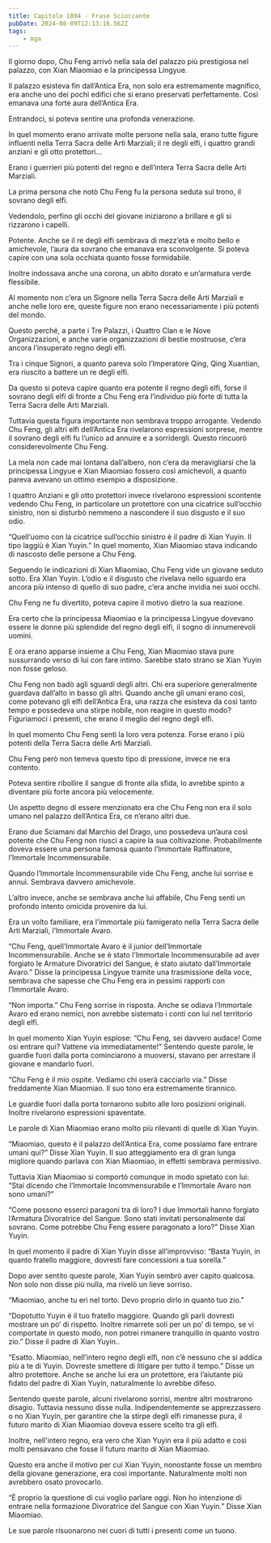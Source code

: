 ```yaml
---
title: Capitolo 1894 - Frase Scioccante
pubDate: 2024-08-09T12:13:16.562Z
tags:
    - mga
---
```



Il giorno dopo, Chu Feng arrivò nella sala del palazzo più prestigiosa nel palazzo, con Xian Miaomiao e la principessa Lingyue.

Il palazzo esisteva fin dall’Antica Era, non solo era estremamente magnifico, era anche uno dei pochi edifici che si erano preservati perfettamente. Così emanava una forte aura dell’Antica Era.

Entrandoci, si poteva sentire una profonda venerazione.


In quel momento erano arrivate molte persone nella sala, erano tutte figure influenti nella Terra Sacra delle Arti Marziali; il re degli elfi, i quattro grandi anziani e gli otto protettori…


Erano i guerrieri più potenti del regno e dell’intera Terra Sacra delle Arti Marziali.


La prima persona che notò Chu Feng fu la persona seduta sul trono, il sovrano degli elfi.


Vedendolo, perfino gli occhi del giovane iniziarono a brillare e gli si rizzarono i capelli.


Potente. Anche se il re degli elfi sembrava di mezz’età e molto bello e amichevole, l’aura da sovrano che emanava era sconvolgente. Si poteva capire con una sola occhiata quanto fosse formidabile.


Inoltre indossava anche una corona, un abito dorato e un’armatura verde flessibile.


Al momento non c’era un Signore nella Terra Sacra delle Arti Marziali e anche nelle loro ere, queste figure non erano necessariamente i più potenti del mondo.


Questo perché, a parte i Tre Palazzi, i Quattro Clan e le Nove Organizzazioni, e anche varie organizzazioni di bestie mostruose, c’era ancora l’insuperato regno degli elfi.


Tra i cinque Signori, a quanto pareva solo l’Imperatore Qing, Qing Xuantian, era riuscito a battere un re degli elfi.


Da questo si poteva capire quanto era potente il regno degli elfi, forse il sovrano degli elfi di fronte a Chu Feng era l’individuo più forte di tutta la Terra Sacra delle Arti Marziali.


Tuttavia questa figura importante non sembrava troppo arrogante. Vedendo Chu Feng, gli altri elfi dell’Antica Era rivelarono espressioni sorprese, mentre il sovrano degli elfi fu l’unico ad annuire e a sorridergli. Questo rincuorò considerevolmente Chu Feng.


La mela non cade mai lontana dall’albero, non c’era da meravigliarsi che la principessa Lingyue e Xian Miaomiao fossero così amichevoli, a quanto pareva avevano un ottimo esempio a disposizione.


I quattro Anziani e gli otto protettori invece rivelarono espressioni scontente vedendo Chu Feng, in particolare un protettore con una cicatrice sull’occhio sinistro, non si disturbò nemmeno a nascondere il suo disgusto e il suo odio.


“Quell’uomo con la cicatrice sull’occhio sinistro è il padre di Xian Yuyin. Il tipo laggiù è Xian Yuyin.” In quel momento, Xian Miaomiao stava indicando di nascosto delle persone a Chu Feng.


Seguendo le indicazioni di Xian Miaomiao, Chu Feng vide un giovane seduto sotto. Era XIan Yuyin. L’odio e il disgusto che rivelava nello sguardo era ancora più intenso di quello di suo padre, c’era anche invidia nei suoi occhi.


Chu Feng ne fu divertito, poteva capire il motivo dietro la sua reazione.


Era certo che la principessa Miaomiao e la principessa Lingyue dovevano essere le donne più splendide del regno degli elfi, il sogno di innumerevoli uomini.


E ora erano apparse insieme a Chu Feng, Xian Miaomiao stava pure sussurrando verso di lui con fare intimo. Sarebbe stato strano se Xian Yuyin non fosse geloso.


Chu Feng non badò agli sguardi degli altri. Chi era superiore generalmente guardava dall’alto in basso gli altri. Quando anche gli umani erano così, come potevano gli elfi dell’Antica Era, una razza che esisteva da così tanto tempo e possedeva una stirpe nobile, non reagire in questo modo? Figuriamoci i presenti, che erano il meglio del regno degli elfi.


In quel momento Chu Feng sentì la loro vera potenza. Forse erano i più potenti della Terra Sacra delle Arti Marziali.


Chu Feng però non temeva questo tipo di pressione, invece ne era contento.


Poteva sentire ribollire il sangue di fronte alla sfida, lo avrebbe spinto a diventare più forte ancora più velocemente.


Un aspetto degno di essere menzionato era che Chu Feng non era il solo umano nel palazzo dell’Antica Era, ce n’erano altri due.


Erano due Sciamani dal Marchio del Drago, uno possedeva un’aura così potente che Chu Feng non riuscì a capire la sua coltivazione. Probabilmente doveva essere una persona famosa quanto l’Immortale Raffinatore, l’Immortale Incommensurabile.


Quando l’Immortale Incommensurabile vide Chu Feng, anche lui sorrise e annuì. Sembrava davvero amichevole.

L’altro invece, anche se sembrava anche lui affabile, Chu Feng sentì un profondo intento omicida provenire da lui.


Era un volto familiare, era l’immortale più famigerato nella Terra Sacra delle Arti Marziali, l’Immortale Avaro.


“Chu Feng, quell’Immortale Avaro è il junior dell’Immortale Incommensurabile. Anche se è stato l'Immortale Incommensurabile ad aver forgiato le Armature Divoratrici del Sangue, è stato aiutato dall’Immortale Avaro.” Disse la principessa Lingyue tramite una trasmissione della voce, sembrava che sapesse che Chu Feng era in pessimi rapporti con l’Immortale Avaro.


“Non importa.” Chu Feng sorrise in risposta. Anche se odiava l’Immortale Avaro ed erano nemici, non avrebbe sistemato i conti con lui nel territorio degli elfi.


In quel momento Xian Yuyin esplose: “Chu Feng, sei davvero audace! Come osi entrare qui? Vattene via immediatamente!” Sentendo queste parole, le guardie fuori dalla porta cominciarono a muoversi, stavano per arrestare il giovane e mandarlo fuori.


“Chu Feng è il mio ospite. Vediamo chi oserà cacciarlo via.” Disse freddamente Xian Miaomiao. Il suo tono era estremamente tirannico.


Le guardie fuori dalla porta tornarono subito alle loro posizioni originali. Inoltre rivelarono espressioni spaventate.


Le parole di Xian Miaomiao erano molto più rilevanti di quelle di Xian Yuyin.

“Miaomiao, questo è il palazzo dell’Antica Era, come possiamo fare entrare umani qui?” Disse Xian Yuyin. Il suo atteggiamento era di gran lunga migliore quando parlava con Xian Miaomiao, in effetti sembrava permissivo.


Tuttavia Xian Miaomiao si comportò comunque in modo spietato con lui: “Stai dicendo che l’Immortale Incommensurabile e l’Immortale Avaro non sono umani?”

“Come possono esserci paragoni tra di loro? I due Immortali hanno forgiato l’Armatura Divoratrice del Sangue. Sono stati invitati personalmente dal sovrano. Come potrebbe Chu Feng essere paragonato a loro?” Disse Xian Yuyin.


In quel momento il padre di Xian Yuyin disse all’improvviso: “Basta Yuyin, in quanto fratello maggiore, dovresti fare concessioni a tua sorella.”


Dopo aver sentito queste parole, Xian Yuyin sembrò aver capito qualcosa. Non solo non disse più nulla, ma rivelò un lieve sorriso.

“Miaomiao, anche tu eri nel torto. Devo proprio dirlo in quanto tuo zio.”


“Dopotutto Yuyin è il tuo fratello maggiore. Quando gli parli dovresti mostrare un po’ di rispetto. Inoltre rimarrete soli per un po’ di tempo, se vi comportate in questo modo, non potrei rimanere tranquillo in quanto vostro zio.” Disse il padre di Xian Yuyin..


“Esatto. Miaomiao, nell’intero regno degli elfi, non c’è nessuno che si addica più a te di Yuyin. Dovreste smettere di litigare per tutto il tempo.” Disse un altro protettore. Anche se anche lui era un protettore, era l’aiutante più fidato del padre di Xian Yuyin, naturalmente lo avrebbe difeso.

Sentendo queste parole, alcuni rivelarono sorrisi, mentre altri mostrarono disagio. Tuttavia nessuno disse nulla. Indipendentemente se apprezzassero o no Xian Yuyin, per garantire che la stirpe degli elfi rimanesse pura, il futuro marito di Xian Miaomiao doveva essere scelto tra gli elfi.


Inoltre, nell'intero regno, era vero che Xian Yuyin era il più adatto e così molti pensavano che fosse il futuro marito di Xian Miaomiao.


Questo era anche il motivo per cui Xian Yuyin, nonostante fosse un membro della giovane generazione, era così importante. Naturalmente molti non avrebbero osato provocarlo.


“È proprio la questione di cui voglio parlare oggi. Non ho intenzione di entrare nella formazione Divoratrice del Sangue con Xian Yuyin.” Disse Xian Miaomiao.


Le sue parole risuonarono nei cuori di tutti i presenti come un tuono.





